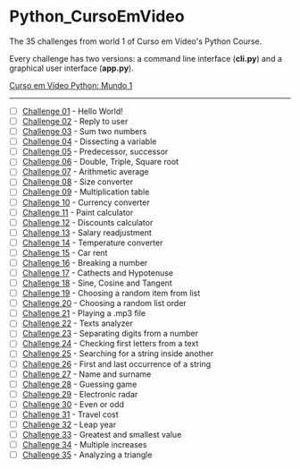 # Python_CursoEmVideo

The 35 challenges from world 1 of Curso em Vídeo's Python Course.

Every challenge has two versions: a command line interface (**cli.py**) and a graphical user interface (**app.py**).

[Curso em Vídeo Python: Mundo 1](https://www.youtube.com/watch?v=S9uPNppGsGo&list=PLpwygc0AuGOXJ18fPwPNIeXvzKid_AUkm)

***

- [ ] [Challenge 01](https://github.com/mtvlc/Python_CursoEmVideo/tree/main/World1/Challenge001) - Hello World!
- [ ] [Challenge 02](https://github.com/mtvlc/Python_CursoEmVideo/tree/main/World1/Challenge002) - Reply to user
- [ ] [Challenge 03](https://github.com/mtvlc/Python_CursoEmVideo/tree/main/World1/Challenge003) - Sum two numbers
- [ ] [Challenge 04](https://github.com/mtvlc/Python_CursoEmVideo/tree/main/World1/Challenge004) - Dissecting a variable
- [ ] [Challenge 05](https://github.com/mtvlc/Python_CursoEmVideo/tree/main/World1/Challenge005) - Predecessor, successor
- [ ] [Challenge 06](https://github.com/mtvlc/Python_CursoEmVideo/tree/main/World1/Challenge006) - Double, Triple, Square root
- [ ] [Challenge 07](https://github.com/mtvlc/Python_CursoEmVideo/tree/main/World1/Challenge007) - Arithmetic average
- [ ] [Challenge 08](https://github.com/mtvlc/Python_CursoEmVideo/tree/main/World1/Challenge008) - Size converter
- [ ] [Challenge 09](https://github.com/mtvlc/Python_CursoEmVideo/tree/main/World1/Challenge009) - Multiplication table
- [ ] [Challenge 10](https://github.com/mtvlc/Python_CursoEmVideo/tree/main/World1/Challenge010) - Currency converter
- [ ] [Challenge 11](https://github.com/mtvlc/Python_CursoEmVideo/tree/main/World1/Challenge011) - Paint calculator
- [ ] [Challenge 12](https://github.com/mtvlc/Python_CursoEmVideo/tree/main/World1/Challenge012) - Discounts calculator
- [ ] [Challenge 13](https://github.com/mtvlc/Python_CursoEmVideo/tree/main/World1/Challenge013) - Salary readjustment
- [ ] [Challenge 14](https://github.com/mtvlc/Python_CursoEmVideo/tree/main/World1/Challenge014) - Temperature converter
- [ ] [Challenge 15](https://github.com/mtvlc/Python_CursoEmVideo/tree/main/World1/Challenge015) - Car rent
- [ ] [Challenge 16](https://github.com/mtvlc/Python_CursoEmVideo/tree/main/World1/Challenge016) - Breaking a number
- [ ] [Challenge 17](https://github.com/mtvlc/Python_CursoEmVideo/tree/main/World1/Challenge017) - Cathects and Hypotenuse
- [ ] [Challenge 18](https://github.com/mtvlc/Python_CursoEmVideo/tree/main/World1/Challenge018) - Sine, Cosine and Tangent
- [ ] [Challenge 19](https://github.com/mtvlc/Python_CursoEmVideo/tree/main/World1/Challenge019) - Choosing a random item from list
- [ ] [Challenge 20](https://github.com/mtvlc/Python_CursoEmVideo/tree/main/World1/Challenge020) - Choosing a random list order
- [ ] [Challenge 21](https://github.com/mtvlc/Python_CursoEmVideo/tree/main/World1/Challenge021) - Playing a .mp3 file
- [ ] [Challenge 22](https://github.com/mtvlc/Python_CursoEmVideo/tree/main/World1/Challenge022) - Texts analyzer
- [ ] [Challenge 23](https://github.com/mtvlc/Python_CursoEmVideo/tree/main/World1/Challenge023) - Separating digits from a number
- [ ] [Challenge 24](https://github.com/mtvlc/Python_CursoEmVideo/tree/main/World1/Challenge024) - Checking first letters from a text
- [ ] [Challenge 25](https://github.com/mtvlc/Python_CursoEmVideo/tree/main/World1/Challenge025) - Searching for a string inside another
- [ ] [Challenge 26](https://github.com/mtvlc/Python_CursoEmVideo/tree/main/World1/Challenge026) - First and last occurrence of a string
- [ ] [Challenge 27](https://github.com/mtvlc/Python_CursoEmVideo/tree/main/World1/Challenge027) - Name and surname
- [ ] [Challenge 28](https://github.com/mtvlc/Python_CursoEmVideo/tree/main/World1/Challenge028) - Guessing game
- [ ] [Challenge 29](https://github.com/mtvlc/Python_CursoEmVideo/tree/main/World1/Challenge029) - Electronic radar
- [ ] [Challenge 30](https://github.com/mtvlc/Python_CursoEmVideo/tree/main/World1/Challenge030) - Even or odd
- [ ] [Challenge 31](https://github.com/mtvlc/Python_CursoEmVideo/tree/main/World1/Challenge031) - Travel cost
- [ ] [Challenge 32](https://github.com/mtvlc/Python_CursoEmVideo/tree/main/World1/Challenge032) - Leap year
- [ ] [Challenge 33](https://github.com/mtvlc/Python_CursoEmVideo/tree/main/World1/Challenge033) - Greatest and smallest value
- [ ] [Challenge 34](https://github.com/mtvlc/Python_CursoEmVideo/tree/main/World1/Challenge034) - Multiple increases
- [ ] [Challenge 35](https://github.com/mtvlc/Python_CursoEmVideo/tree/main/World1/Challenge035) - Analyzing a triangle
